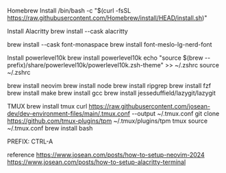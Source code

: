 Homebrew Install
/bin/bash -c "$(curl -fsSL https://raw.githubusercontent.com/Homebrew/install/HEAD/install.sh)"

Install Alacritty
brew install --cask alacritty

brew install --cask font-monaspace
brew install font-meslo-lg-nerd-font

Install powerlevel10k
brew install powerlevel10k
echo "source $(brew --prefix)/share/powerlevel10k/powerlevel10k.zsh-theme" >> ~/.zshrc
source ~/.zshrc

brew install neovim
brew install node
brew install ripgrep
brew install fzf
brew install make
brew install gcc
brew install jesseduffield/lazygit/lazygit

TMUX
brew install tmux
curl https://raw.githubusercontent.com/josean-dev/dev-environment-files/main/.tmux.conf --output ~/.tmux.conf
git clone https://github.com/tmux-plugins/tpm ~/.tmux/plugins/tpm
tmux source ~/.tmux.conf
brew install bash

PREFIX: CTRL-A

reference
https://www.josean.com/posts/how-to-setup-neovim-2024
https://www.josean.com/posts/how-to-setup-alacritty-terminal

